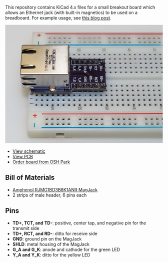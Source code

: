 This repository contains KiCad 4.x files for a small breakout board
which allows an Ethernet jack (with built-in magnetics) to be used on
a breadboard.  For example usage, see
[this blog post](https://funwithsoftware.org/posts/2019-09-04-breadboard-ethernet-part1.html).

![Breakout board on a breadboard](RJ45.jpg)

* [View schematic](RJ45.pdf)
* [View PCB](https://eyrie.io/board/d35531e8b100497399c27f16be3ca795)
* [Order board from OSH Park](https://oshpark.com/shared_projects/zE8d2y9D)

## Bill of Materials

* [Amphenol RJMG1BD3B8K1ANR MagJack](https://www.digikey.com/product-detail/en/amphenol-commercial-products/RJMG1BD3B8K1ANR/RJMG1BD3B8K1ANR-ND/5359794)
* 2 strips of male header, 6 pins each

## Pins

* **TD+, TCT, and TD-**: positive, center tap, and negative pin for the transmit side
* **TD+, RCT, and RD-**: ditto for receive side
* **GND**: ground pin on the MagJack
* **SHLD**: metal housing of the MagJack
* **G_A and G_K**: anode and cathode for the green LED
* **Y_A and Y_K**: ditto for the yellow LED
